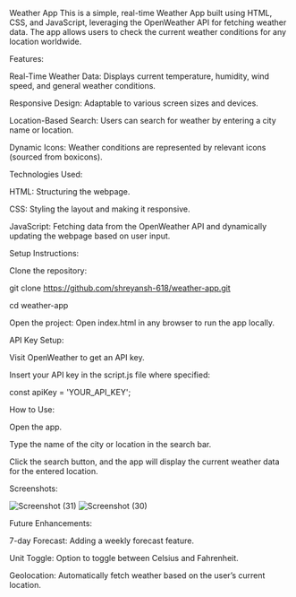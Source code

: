 Weather App
This is a simple, real-time Weather App built using HTML, CSS, and JavaScript, leveraging the OpenWeather API for fetching weather data. The app allows users to check the current weather conditions for any location worldwide.

Features:

Real-Time Weather Data: Displays current temperature, humidity, wind speed, and general weather conditions.

Responsive Design: Adaptable to various screen sizes and devices.

Location-Based Search: Users can search for weather by entering a city name or location.

Dynamic Icons: Weather conditions are represented by relevant icons (sourced from boxicons).

Technologies Used:

HTML: Structuring the webpage.

CSS: Styling the layout and making it responsive.

JavaScript: Fetching data from the OpenWeather API and dynamically updating the webpage based on user input.

Setup Instructions:

Clone the repository:

git clone https://github.com/shreyansh-618/weather-app.git

cd weather-app

Open the project: Open index.html in any browser to run the app locally.

API Key Setup:

Visit OpenWeather to get an API key.

Insert your API key in the script.js file where specified:

const apiKey = 'YOUR_API_KEY';

How to Use:

Open the app.

Type the name of the city or location in the search bar.

Click the search button, and the app will display the current weather data for the entered location.

Screenshots:

![Screenshot (31)](https://github.com/user-attachments/assets/769104f9-28f5-48a0-a7a8-b93d29bfb0c4)
![Screenshot (30)](https://github.com/user-attachments/assets/bce0319b-8e7e-41ce-97b0-c517fbe78cdc)

Future Enhancements:

7-day Forecast: Adding a weekly forecast feature.

Unit Toggle: Option to toggle between Celsius and Fahrenheit.

Geolocation: Automatically fetch weather based on the user’s current location.
